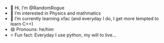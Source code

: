- 👋 Hi, I’m @RandomRogue
- 👀 I’m interested in Physics and mathmatics
- 🌱 I’m currently learning xfac (and everyday I do, I get more tempted to learn C++)
- 😄 Pronouns: he/him
- ⚡ Fun fact: Everyday I use python, my will to live...

